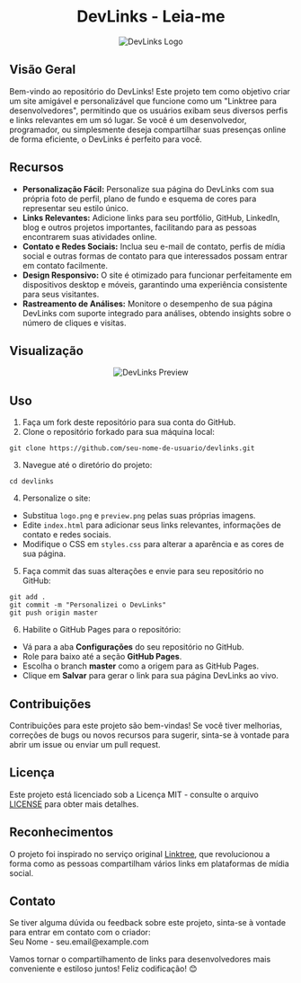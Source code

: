 <h1 align="center">DevLinks - Leia-me</h1>

<p align="center">
  <img src="logo.png" alt="DevLinks Logo">
</p>

<h2>Visão Geral</h2>

<p>
  Bem-vindo ao repositório do DevLinks! Este projeto tem como objetivo criar um site amigável e personalizável que funcione como um "Linktree para desenvolvedores", permitindo que os usuários exibam seus diversos perfis e links relevantes em um só lugar. Se você é um desenvolvedor, programador, ou simplesmente deseja compartilhar suas presenças online de forma eficiente, o DevLinks é perfeito para você.
</p>

<h2>Recursos</h2>

<ul>
  <li><strong>Personalização Fácil:</strong> Personalize sua página do DevLinks com sua própria foto de perfil, plano de fundo e esquema de cores para representar seu estilo único.</li>
  <li><strong>Links Relevantes:</strong> Adicione links para seu portfólio, GitHub, LinkedIn, blog e outros projetos importantes, facilitando para as pessoas encontrarem suas atividades online.</li>
  <li><strong>Contato e Redes Sociais:</strong> Inclua seu e-mail de contato, perfis de mídia social e outras formas de contato para que interessados possam entrar em contato facilmente.</li>
  <li><strong>Design Responsivo:</strong> O site é otimizado para funcionar perfeitamente em dispositivos desktop e móveis, garantindo uma experiência consistente para seus visitantes.</li>
  <li><strong>Rastreamento de Análises:</strong> Monitore o desempenho de sua página DevLinks com suporte integrado para análises, obtendo insights sobre o número de cliques e visitas.</li>
</ul>

<h2>Visualização</h2>

<p align="center">
  <img src="preview.png" alt="DevLinks Preview">
</p>

<h2>Uso</h2>

<ol>
  <li>Faça um fork deste repositório para sua conta do GitHub.</li>
  <li>Clone o repositório forkado para sua máquina local:</li>
</ol>

<pre><code>git clone https://github.com/seu-nome-de-usuario/devlinks.git</code></pre>

<ol start="3">
  <li>Navegue até o diretório do projeto:</li>
</ol>

<pre><code>cd devlinks</code></pre>

<ol start="4">
  <li>Personalize o site:</li>
</ol>

<ul>
  <li>Substitua <code>logo.png</code> e <code>preview.png</code> pelas suas próprias imagens.</li>
  <li>Edite <code>index.html</code> para adicionar seus links relevantes, informações de contato e redes sociais.</li>
  <li>Modifique o CSS em <code>styles.css</code> para alterar a aparência e as cores de sua página.</li>
</ul>

<ol start="5">
  <li>Faça commit das suas alterações e envie para seu repositório no GitHub:</li>
</ol>

<pre><code>git add .
git commit -m "Personalizei o DevLinks"
git push origin master</code></pre>

<ol start="6">
  <li>Habilite o GitHub Pages para o repositório:</li>
</ol>

<ul>
  <li>Vá para a aba <strong>Configurações</strong> do seu repositório no GitHub.</li>
  <li>Role para baixo até a seção <strong>GitHub Pages</strong>.</li>
  <li>Escolha o branch <strong>master</strong> como a origem para as GitHub Pages.</li>
  <li>Clique em <strong>Salvar</strong> para gerar o link para sua página DevLinks ao vivo.</li>
</ul>

<h2>Contribuições</h2>

<p>
  Contribuições para este projeto são bem-vindas! Se você tiver melhorias, correções de bugs ou novos recursos para sugerir, sinta-se à vontade para abrir um issue ou enviar um pull request.
</p>

<h2>Licença</h2>

<p>
  Este projeto está licenciado sob a Licença MIT - consulte o arquivo <a href="LICENSE">LICENSE</a> para obter mais detalhes.
</p>

<h2>Reconhecimentos</h2>

<p>
  O projeto foi inspirado no serviço original <a href="https://linktr.ee/">Linktree</a>, que revolucionou a forma como as pessoas compartilham vários links em plataformas de mídia social.
</p>

<h2>Contato</h2>

<p>
  Se tiver alguma dúvida ou feedback sobre este projeto, sinta-se à vontade para entrar em contato com o criador:
  <br>
  Seu Nome - seu.email@example.com
</p>

<p>
  Vamos tornar o compartilhamento de links para desenvolvedores mais conveniente e estiloso juntos! Feliz codificação! 😊
</p>
